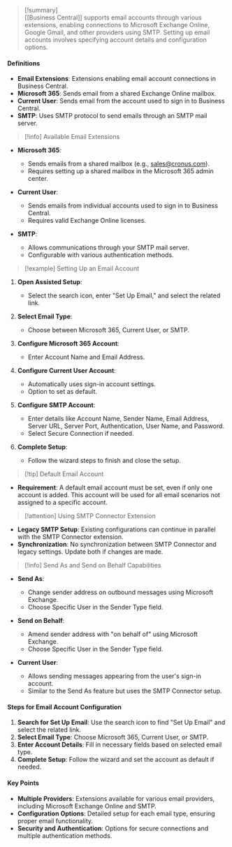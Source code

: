 >[!summary]  
[[Business Central]] supports email accounts through various extensions, enabling connections to Microsoft Exchange Online, Google Gmail, and other providers using SMTP. Setting up email accounts involves specifying account details and configuration options.

#### Definitions
- **Email Extensions**: Extensions enabling email account connections in Business Central.
- **Microsoft 365**: Sends email from a shared Exchange Online mailbox.
- **Current User**: Sends email from the account used to sign in to Business Central.
- **SMTP**: Uses SMTP protocol to send emails through an SMTP mail server.

>[!info] Available Email Extensions

- **Microsoft 365**:
  - Sends emails from a shared mailbox (e.g., sales@cronus.com).
  - Requires setting up a shared mailbox in the Microsoft 365 admin center.

- **Current User**:
  - Sends emails from individual accounts used to sign in to Business Central.
  - Requires valid Exchange Online licenses.

- **SMTP**:
  - Allows communications through your SMTP mail server.
  - Configurable with various authentication methods.

>[!example] Setting Up an Email Account

1. **Open Assisted Setup**:
   - Select the search icon, enter "Set Up Email," and select the related link.

2. **Select Email Type**:
   - Choose between Microsoft 365, Current User, or SMTP.

3. **Configure Microsoft 365 Account**:
   - Enter Account Name and Email Address.

4. **Configure Current User Account**:
   - Automatically uses sign-in account settings.
   - Option to set as default.

5. **Configure SMTP Account**:
   - Enter details like Account Name, Sender Name, Email Address, Server URL, Server Port, Authentication, User Name, and Password.
   - Select Secure Connection if needed.

6. **Complete Setup**:
   - Follow the wizard steps to finish and close the setup.

>[!tip] Default Email Account

- **Requirement**: A default email account must be set, even if only one account is added. This account will be used for all email scenarios not assigned to a specific account.

>[!attention] Using SMTP Connector Extension

- **Legacy SMTP Setup**: Existing configurations can continue in parallel with the SMTP Connector extension.
- **Synchronization**: No synchronization between SMTP Connector and legacy settings. Update both if changes are made.

>[!info] Send As and Send on Behalf Capabilities

- **Send As**:
  - Change sender address on outbound messages using Microsoft Exchange.
  - Choose Specific User in the Sender Type field.

- **Send on Behalf**:
  - Amend sender address with "on behalf of" using Microsoft Exchange.
  - Choose Specific User in the Sender Type field.

- **Current User**:
  - Allows sending messages appearing from the user's sign-in account.
  - Similar to the Send As feature but uses the SMTP Connector setup.

#### Steps for Email Account Configuration

1. **Search for Set Up Email**: Use the search icon to find "Set Up Email" and select the related link.
2. **Select Email Type**: Choose Microsoft 365, Current User, or SMTP.
3. **Enter Account Details**: Fill in necessary fields based on selected email type.
4. **Complete Setup**: Follow the wizard and set the account as default if needed.

#### Key Points

- **Multiple Providers**: Extensions available for various email providers, including Microsoft Exchange Online and SMTP.
- **Configuration Options**: Detailed setup for each email type, ensuring proper email functionality.
- **Security and Authentication**: Options for secure connections and multiple authentication methods.